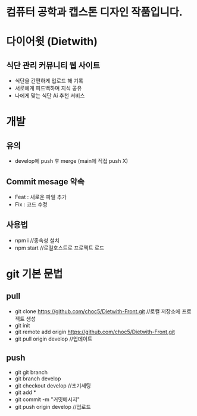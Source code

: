 # 컴퓨터 공학과 캡스톤 디자인 작품입니다.

# 다이어윗 (Dietwith)
## 식단 관리 커뮤니티 웹 사이트
- 식단을 간편하게 업로드 해 기록
- 서로에게 피드백하며 지식 공유
- 나에게 맞는 식단 Ai 추천 서비스

# 개발
## 유의
- develop에 push 후 merge (main에 직접 push X)

## Commit mesage 약속
- Feat : 새로운 파일 추가
- Fix : 코드 수정

## 사용법
- npm i //종속성 설치
- npm start //로컬호스트로 프로젝트 로드

# git 기본 문법
## pull
- git clone https://github.com/choc5/Dietwith-Front.git //로컬 저장소에 프로젝트 생성
- git init
- git remote add origin https://github.com/choc5/Dietwith-Front.git
- git pull origin develop //업데이트
  
## push
- git git branch 
- git branch develop
- git checkout develop //초기세팅
- git add *
- git commit -m "커밋메시지"
- git push origin develop //업로드
  

